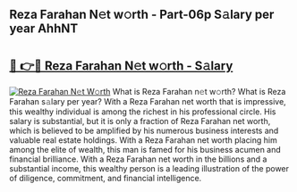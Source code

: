 ## Reza Farahan N𝚎t w𝚘rth - Part-06p S𝚊lary per year AhhNT

# <h2><a href="http://gc48inv.nevu.top/?p=Reza+Farahan">🔗 👉🔴 Reza Farahan N𝚎t w𝚘rth - S𝚊lary</a></h2>

[![Reza Farahan N𝚎t W𝚘rth](https://i.imgur.com/Oavwk0R.jpeg)](http://gc48inv.nevu.top/?p=Reza+Farahan)
What is Reza Farahan n𝚎t w𝚘rth? What is Reza Farahan s𝚊lary per year?
With a Reza Farahan net worth that is impressive, this wealthy individual is among the richest in his professional circle. His salary is substantial, but it is only a fraction of Reza Farahan net worth, which is believed to be amplified by his numerous business interests and valuable real estate holdings. With a Reza Farahan net worth placing him among the elite of wealth, this man is famed for his business acumen and financial brilliance. With a Reza Farahan net worth in the billions and a substantial income, this wealthy person is a leading illustration of the power of diligence, commitment, and financial intelligence.
